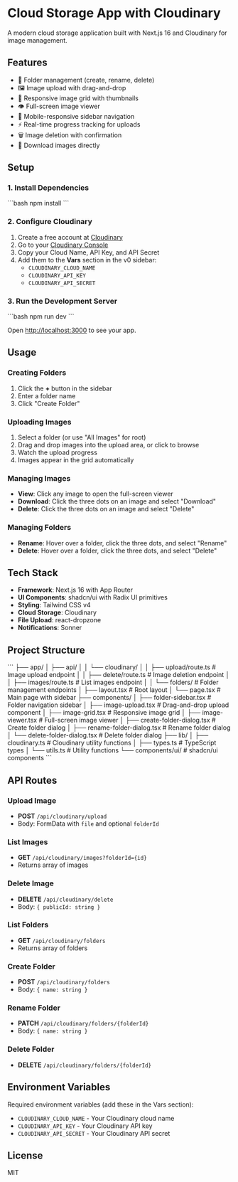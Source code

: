 # Cloud Storage App with Cloudinary

A modern cloud storage application built with Next.js 16 and Cloudinary for image management.

## Features

- 📁 Folder management (create, rename, delete)
- 🖼️ Image upload with drag-and-drop
- 🎨 Responsive image grid with thumbnails
- 👁️ Full-screen image viewer
- 📱 Mobile-responsive sidebar navigation
- ⚡ Real-time progress tracking for uploads
- 🗑️ Image deletion with confirmation
- 💾 Download images directly

## Setup

### 1. Install Dependencies

\`\`\`bash
npm install
\`\`\`

### 2. Configure Cloudinary

1. Create a free account at [Cloudinary](https://cloudinary.com/)
2. Go to your [Cloudinary Console](https://console.cloudinary.com/)
3. Copy your Cloud Name, API Key, and API Secret
4. Add them to the **Vars** section in the v0 sidebar:
   - `CLOUDINARY_CLOUD_NAME`
   - `CLOUDINARY_API_KEY`
   - `CLOUDINARY_API_SECRET`

### 3. Run the Development Server

\`\`\`bash
npm run dev
\`\`\`

Open [http://localhost:3000](http://localhost:3000) to see your app.

## Usage

### Creating Folders

1. Click the **+** button in the sidebar
2. Enter a folder name
3. Click "Create Folder"

### Uploading Images

1. Select a folder (or use "All Images" for root)
2. Drag and drop images into the upload area, or click to browse
3. Watch the upload progress
4. Images appear in the grid automatically

### Managing Images

- **View**: Click any image to open the full-screen viewer
- **Download**: Click the three dots on an image and select "Download"
- **Delete**: Click the three dots on an image and select "Delete"

### Managing Folders

- **Rename**: Hover over a folder, click the three dots, and select "Rename"
- **Delete**: Hover over a folder, click the three dots, and select "Delete"

## Tech Stack

- **Framework**: Next.js 16 with App Router
- **UI Components**: shadcn/ui with Radix UI primitives
- **Styling**: Tailwind CSS v4
- **Cloud Storage**: Cloudinary
- **File Upload**: react-dropzone
- **Notifications**: Sonner

## Project Structure

\`\`\`
├── app/
│   ├── api/
│   │   └── cloudinary/
│   │       ├── upload/route.ts       # Image upload endpoint
│   │       ├── delete/route.ts       # Image deletion endpoint
│   │       ├── images/route.ts       # List images endpoint
│   │       └── folders/              # Folder management endpoints
│   ├── layout.tsx                    # Root layout
│   └── page.tsx                      # Main page with sidebar
├── components/
│   ├── folder-sidebar.tsx            # Folder navigation sidebar
│   ├── image-upload.tsx              # Drag-and-drop upload component
│   ├── image-grid.tsx                # Responsive image grid
│   ├── image-viewer.tsx              # Full-screen image viewer
│   ├── create-folder-dialog.tsx      # Create folder dialog
│   ├── rename-folder-dialog.tsx      # Rename folder dialog
│   └── delete-folder-dialog.tsx      # Delete folder dialog
├── lib/
│   ├── cloudinary.ts                 # Cloudinary utility functions
│   ├── types.ts                      # TypeScript types
│   └── utils.ts                      # Utility functions
└── components/ui/                    # shadcn/ui components
\`\`\`

## API Routes

### Upload Image
- **POST** `/api/cloudinary/upload`
- Body: FormData with `file` and optional `folderId`

### List Images
- **GET** `/api/cloudinary/images?folderId={id}`
- Returns array of images

### Delete Image
- **DELETE** `/api/cloudinary/delete`
- Body: `{ publicId: string }`

### List Folders
- **GET** `/api/cloudinary/folders`
- Returns array of folders

### Create Folder
- **POST** `/api/cloudinary/folders`
- Body: `{ name: string }`

### Rename Folder
- **PATCH** `/api/cloudinary/folders/{folderId}`
- Body: `{ name: string }`

### Delete Folder
- **DELETE** `/api/cloudinary/folders/{folderId}`

## Environment Variables

Required environment variables (add these in the Vars section):

- `CLOUDINARY_CLOUD_NAME` - Your Cloudinary cloud name
- `CLOUDINARY_API_KEY` - Your Cloudinary API key
- `CLOUDINARY_API_SECRET` - Your Cloudinary API secret

## License

MIT
